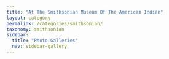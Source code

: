 ```yaml
---
title: "At The Smithsonian Museum Of The American Indian"
layout: category
permalink: /categories/smithsonian/
taxonomy: smithsonian
sidebar:
  title: "Photo Galleries"
  nav: sidebar-gallery
---
```


